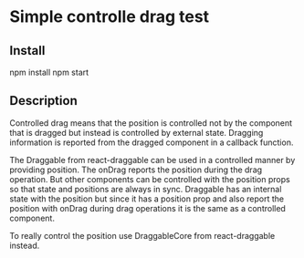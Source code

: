 # Simple controlle drag test

## Install

npm install
npm start

## Description

Controlled drag means that the position is controlled not by the component that is dragged but instead is controlled by external state. Dragging information is reported from the dragged component in a callback function.

The Draggable from react-draggable can be used in a controlled manner by providing position. The onDrag reports the position during the drag operation. But other components can be controlled with the position props so that state and positions are always in sync. Draggable has an internal state with the position but since it has a position prop and also report the position with onDrag during drag operations it is the same as a controlled component.

To really control the position use DraggableCore from react-draggable instead.
